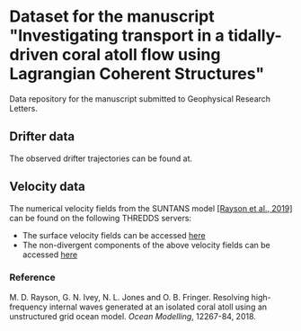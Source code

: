 <h1> Dataset for the manuscript "Investigating transport in a tidally-driven coral atoll flow using Lagrangian Coherent Structures" </h1>

Data repository for the manuscript submitted to Geophysical Research Letters.

<h2>Drifter data</h2>

The observed drifter trajectories can be found at.


<h2>Velocity data</h2>

The numerical velocity fields from the SUNTANS model [[Rayson et al., 2019]](https://doi.org/10.1016/j.ocemod.2017.12.007) can be found on the following THREDDS servers:
- The surface velocity fields can be accessed [here](http://transport.me.berkeley.edu/thredds/catalog/public/ScottReef/catalog.html?dataset=public/ScottReef/ScottReef3D_250m_201610_surface_uv_nodes_newgrid_trimmed.nc)
- The non-divergent components of the above velocity fields can be accessed [here](http://transport.me.berkeley.edu/thredds/catalog/public/ScottReef/catalog.html?dataset=public/ScottReef/ScottReef_channel_nondivergent.nc)


<h3>Reference</h3>
M. D. Rayson, G. N. Ivey, N. L. Jones and O. B. Fringer. Resolving high-frequency internal waves generated at an isolated coral atoll using an unstructured grid ocean model. <i>Ocean Modelling</i>, 12267-84, 2018.
